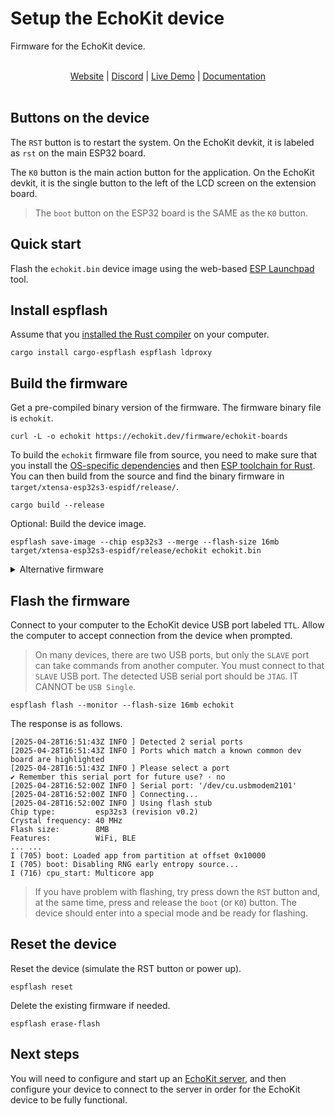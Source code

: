 # Setup the EchoKit device

Firmware for the EchoKit device.

<br>
<div align="center">
    <a href="https://echokit.dev/">Website</a> |
    <a href="https://discord.gg/Fwe3zsT5g3">Discord</a> |
    <a href="https://youtu.be/Zy-rLT4EgZQ">Live Demo</a> |
    <a href="https://echokit.dev/docs/quick-start/">Documentation</a>
</div>
</br>

## Buttons on the device

The `RST` button is to restart the system. On the EchoKit devkit, it is labeled as `rst` on the main ESP32 board.

The `K0` button is the main action button for the application. On the EchoKit devkit, it is the single button to the left of the LCD screen on the extension board.

> The `boot` button on the ESP32 board is the SAME as the `K0` button.

## Quick start

Flash the `echokit.bin` device image using the web-based [ESP Launchpad](https://espressif.github.io/esp-launchpad/?flashConfigURL=https://echokit.dev/firmware/echokit.toml) tool.

## Install espflash

Assume that you [installed the Rust compiler](https://www.rust-lang.org/tools/install) on your computer.

```
cargo install cargo-espflash espflash ldproxy
```

## Build the firmware

Get a pre-compiled binary version of the firmware. The firmware binary file is `echokit`.

```
curl -L -o echokit https://echokit.dev/firmware/echokit-boards
```

To build the `echokit` firmware file from source, you need to make sure that you install the [OS-specific dependencies](https://docs.espressif.com/projects/rust/book/installation/std-requirements.html) and then [ESP toolchain for Rust](https://docs.espressif.com/projects/rust/book/installation/riscv-and-xtensa.html). You can then build from the source and find the binary firmware in `target/xtensa-esp32s3-espidf/release/`.

```
cargo build --release
```

Optional: Build the device image.

```
espflash save-image --chip esp32s3 --merge --flash-size 16mb target/xtensa-esp32s3-espidf/release/echokit echokit.bin
```

<details>
<summary> Alternative firmware </summary>

If you have the fully integrared box device, you can use the following command to download a pre-built binary.

```
curl -L -o echokit https://echokit.dev/firmware/echokit-box
```

To build it from the Rust source code. 

```
cargo build  --no-default-features --features box
```

</details>

## Flash the firmware

Connect to your computer to the EchoKit device USB port labeled `TTL`. Allow the computer to accept connection from the device when prompted. 

> On many devices, there are two USB ports, but only the `SLAVE` port can take commands from another computer. You must connect to that `SLAVE` USB port. The detected USB serial port should be `JTAG`. IT CANNOT be `USB Single`.

```
espflash flash --monitor --flash-size 16mb echokit
```

The response is as follows.

```
[2025-04-28T16:51:43Z INFO ] Detected 2 serial ports
[2025-04-28T16:51:43Z INFO ] Ports which match a known common dev board are highlighted
[2025-04-28T16:51:43Z INFO ] Please select a port
✔ Remember this serial port for future use? · no
[2025-04-28T16:52:00Z INFO ] Serial port: '/dev/cu.usbmodem2101'
[2025-04-28T16:52:00Z INFO ] Connecting...
[2025-04-28T16:52:00Z INFO ] Using flash stub
Chip type:         esp32s3 (revision v0.2)
Crystal frequency: 40 MHz
Flash size:        8MB
Features:          WiFi, BLE
... ...
I (705) boot: Loaded app from partition at offset 0x10000
I (705) boot: Disabling RNG early entropy source...
I (716) cpu_start: Multicore app
```

> If you have problem with flashing, try press down the `RST` button and, at the same time, press and release the `boot` (or `K0`) button. The device should enter into a special mode and be ready for flashing. 

## Reset the device

Reset the device (simulate the RST button or power up).

```
espflash reset
```

Delete the existing firmware if needed.

```
espflash erase-flash
```

## Next steps

You will need to configure and start up an [EchoKit server](https://github.com/second-state/echokit_server), and then configure your device to connect to the server in order for the EchoKit device to be fully functional.



